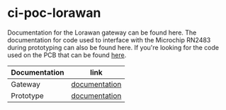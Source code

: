 # ci-poc-lorawan

Documentation for the Lorawan gateway can be found here. The documentation for code used to interface with the Microchip RN2483 during prototyping can also be found here. If you're looking for the code used on the PCB that can be found [here](https://github.com/DaanDekoningKrekels/ci-poc-code/tree/main/docs).

| Documentation |  link  |
| ------------- | ------ |
| Gateway       | [documentation](https://github.com/Dacetylan/ci-poc-lorawan/tree/main/gateway)   |
| Prototype          |    [documentation](https://github.com/Dacetylan/ci-poc-lorawan/tree/main/code)    |

​


